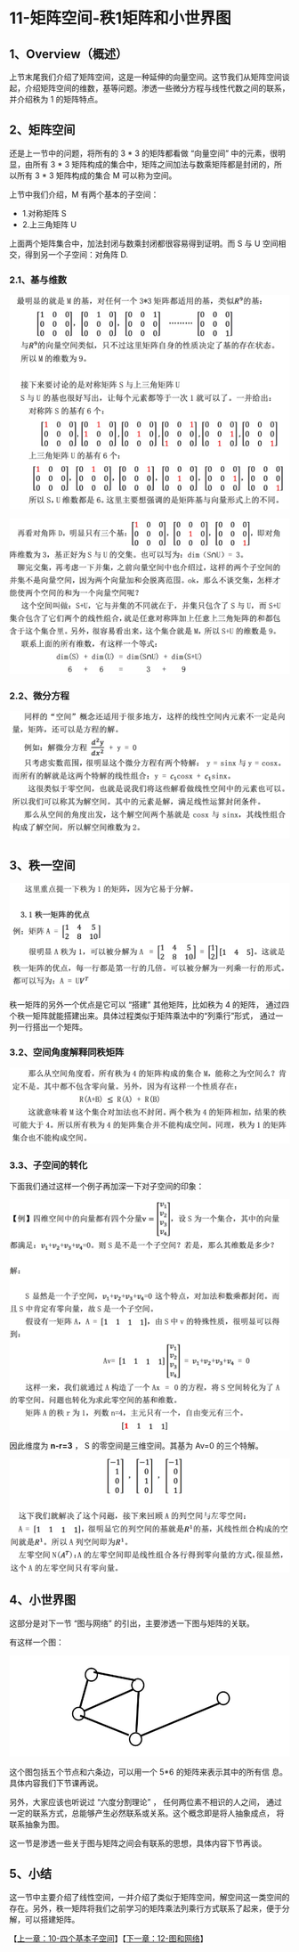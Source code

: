# 11-矩阵空间-秩1矩阵和小世界图

## 1、Overview（概述）

上节末尾我们介绍了矩阵空间，这是一种延伸的向量空间。这节我们从矩阵空间谈起，介绍矩阵空间的维数，基等问题。渗透一些微分方程与线性代数之间的联系，并介绍秩为 1 的矩阵特点。

## 2、矩阵空间

还是上一节中的问题，将所有的 3 * 3 的矩阵都看做 “向量空间” 中的元素，很明显，由所有 3 * 3 矩阵构成的集合中，矩阵之间加法与数乘矩阵都是封闭的，所以所有 3 * 3 矩阵构成的集合 M 可以称为空间。

上节中我们介绍，M 有两个基本的子空间：
* 1.对称矩阵 S
* 2.上三角矩阵 U

上面两个矩阵集合中，加法封闭与数乘封闭都很容易得到证明。而 S 与 U 空间相交，得到另一个子空间：对角阵 D.

### 2.1、基与维数

![](../images/11/LA_11_1.jpg)

![](../images/11/LA_11_2.jpg)

### 2.2、微分方程

![](../images/11/LA_11_3.jpg)

## 3、秩一空间

![](../images/11/LA_11_4.jpg)

秩一矩阵的另外一个优点是它可以 “搭建” 其他矩阵，比如秩为 4 的矩阵， 通过四个秩一矩阵就能搭建出来。具体过程类似于矩阵乘法中的“列乘行”形式， 通过一列一行搭出一个矩阵。

### 3.2、空间角度解释同秩矩阵

![](../images/11/LA_11_5.jpg)

### 3.3、子空间的转化

下面我们通过这样一个例子再加深一下对子空间的印象：

![](../images/11/LA_11_6.jpg)

因此维度为 **n-r=3** ， S 的零空间是三维空间。其基为 Av=0 的三个特解。

![](../images/11/LA_11_7.jpg)

## 4、小世界图

这部分是对下一节 “图与网络” 的引出，主要渗透一下图与矩阵的关联。

有这样一个图：

![](../images/11/LA_11_8.jpg)

这个图包括五个节点和六条边，可以用一个 5*6 的矩阵来表示其中的所有信 息。具体内容我们下节课再说。

另外，大家应该也听说过 “六度分割理论” ， 任何两位素不相识的人之间， 通过一定的联系方式，总能够产生必然联系或关系。这个概念即是将人抽象成点， 将联系抽象为图。

这一节是渗透一些关于图与矩阵之间会有联系的思想，具体内容下节再谈。

## 5、小结

这一节中主要介绍了线性空间，一并介绍了类似于矩阵空间，解空间这一类空间的存在。另外，秩一矩阵将我们之前学习的矩阵乘法列乘行方式联系了起来，便于分解，可以搭建矩阵。

【[上一章：10-四个基本子空间](../10-四个基本子空间/10-四个基本子空间.md)】【[下一章：12-图和网络](../12-图和网络/12-图和网络.md)】
